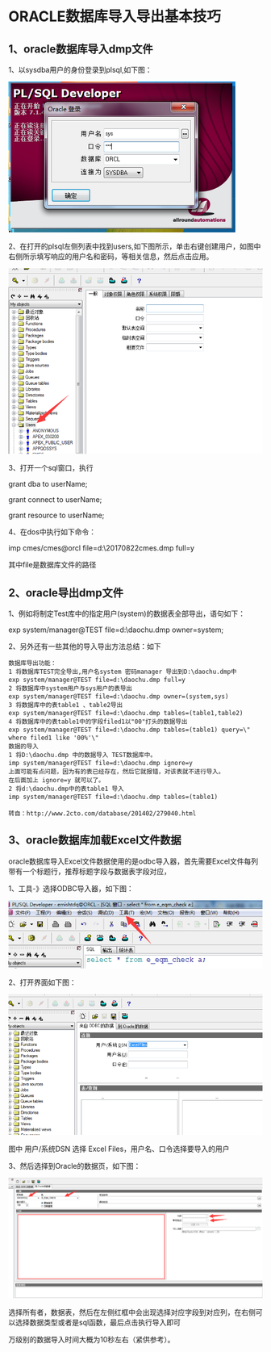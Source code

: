 # ORACLE数据库导入导出基本技巧
## 1、oracle数据库导入dmp文件

1、以sysdba用户的身份登录到plsql,如下图：

![image](https://github.com/liertao/ORACLE/blob/master/images/loginplsql.png)

2、在打开的plsql左侧列表中找到users,如下图所示，单击右键创建用户，如图中右侧所示填写响应的用户名和密码，等相关信息，然后点击应用。

![image](https://github.com/liertao/ORACLE/blob/master/images/createUser.png)

3、打开一个sql窗口，执行

grant dba to userName;

grant connect to userName;

grant resource to userName;

4、在dos中执行如下命令：

imp cmes/cmes@orcl file=d:\20170822cmes.dmp full=y

其中file是数据库文件的路径

## 2、oracle导出dmp文件

1、例如将制定Test库中的指定用户(system)的数据表全部导出，语句如下：

exp system/manager@TEST file=d:\daochu.dmp owner=system;

2、另外还有一些其他的导入导出方法总结：如下

	数据库导出功能：
	1 将数据库TEST完全导出,用户名system 密码manager 导出到D:\daochu.dmp中
	exp system/manager@TEST file=d:\daochu.dmp full=y
	2 将数据库中system用户与sys用户的表导出
	exp system/manager@TEST file=d:\daochu.dmp owner=(system,sys)
	3 将数据库中的表table1 、table2导出
	exp system/manager@TEST file=d:\daochu.dmp tables=(table1,table2)
	4 将数据库中的表table1中的字段filed1以"00"打头的数据导出
	exp system/manager@TEST file=d:\daochu.dmp tables=(table1) query=\" where filed1 like '00%'\"
	数据的导入
	1 将D:\daochu.dmp 中的数据导入 TEST数据库中。
	imp system/manager@TEST file=d:\daochu.dmp ignore=y
	上面可能有点问题，因为有的表已经存在，然后它就报错，对该表就不进行导入。
	在后面加上 ignore=y 就可以了。
	2 将d:\daochu.dmp中的表table1 导入
	imp system/manager@TEST file=d:\daochu.dmp tables=(table1)

	转自：http://www.2cto.com/database/201402/279040.html

## 3、oracle数据库加载Excel文件数据

oracle数据库导入Excel文件数据使用的是odbc导入器，首先需要Excel文件每列带有一个标题行，推荐标题字段与数据表字段对应，

1、工具-》选择ODBC导入器，如下图：

![image](https://github.com/liertao/ORACLE/blob/master/images/tools.png)

2、打开界面如下图：

![image](https://github.com/liertao/ORACLE/blob/master/images/odbcp1.png)

图中 用户/系统DSN 选择 Excel Files，用户名、口令选择要导入的用户

3、然后选择到Oracle的数据页，如下图：

![image](https://github.com/liertao/ORACLE/blob/master/images/odbcp2.png)

选择所有者，数据表，然后在左侧红框中会出现选择对应字段到对应列，在右侧可以选择数据类型或者是sql函数，最后点击执行导入即可

万级别的数据导入时间大概为10秒左右（紧供参考）。

